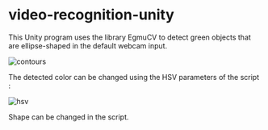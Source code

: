# video-recognition-unity

This Unity program uses the library EgmuCV to detect green objects that are ellipse-shaped in the default webcam input.

![contours](https://user-images.githubusercontent.com/14167172/72055094-7707bd80-32ca-11ea-8491-63d2b222b352.PNG)

The detected color can be changed using the HSV parameters of the script : 

![hsv](https://user-images.githubusercontent.com/14167172/72055168-9868a980-32ca-11ea-8e76-8c017250eac0.PNG)

Shape can be changed in the script.
